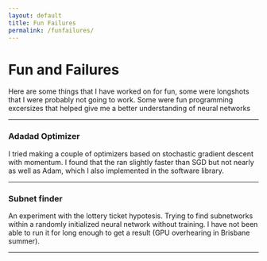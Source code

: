 ```yaml
---
layout: default
title: Fun Failures
permalink: /funfailures/
---
```


# Fun and Failures

Here are some things that I have worked on for fun, some were longshots that I were probably not going to work. Some were fun programming excersizes that helped give me a better understanding of neural networks

---

### Adadad Optimizer

I tried making a couple of optimizers based on stochastic gradient descent with momentum. I found that the ran slightly faster than SGD but not nearly as well as Adam, which I also implemented in the software library. 

---

### Subnet finder

An experiment with the lottery ticket hypotesis. Trying to find subnetworks within a randomly initialized neural network without training. I have not been able to run it for long enough to get a result (GPU overhearing in Brisbane summer). 

---